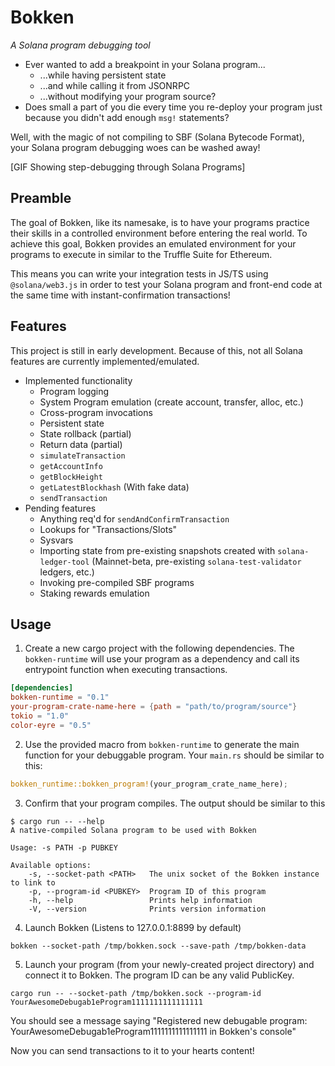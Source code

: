 # Bokken

_A Solana program debugging tool_

* Ever wanted to add a breakpoint in your Solana program...
  * ...while having persistent state
  * ...and while calling it from JSONRPC
  * ...without modifying your program source?
* Does small a part of you die every time you re-deploy your program just because you didn't add enough `msg!` statements?

Well, with the magic of not compiling to SBF (Solana Bytecode Format), your Solana program debugging woes can be washed away!

[GIF Showing step-debugging through Solana Programs]

## Preamble

The goal of Bokken, like its namesake, is to have your programs practice their skills in a controlled environment before entering the real world. To achieve this goal, Bokken provides an emulated environment for your programs to execute in similar to the Truffle Suite for Ethereum.

This means you can write your integration tests in JS/TS using `@solana/web3.js` in order to test your Solana program and front-end code at the same time with instant-confirmation transactions!

## Features

This project is still in early development. Because of this, not all Solana features are currently implemented/emulated.

* Implemented functionality
  * Program logging
  * System Program emulation (create account, transfer, alloc, etc.)
  * Cross-program invocations
  * Persistent state
  * State rollback (partial)
  * Return data (partial)
  * `simulateTransaction`
  * `getAccountInfo`
  * `getBlockHeight`
  * `getLatestBlockhash` (With fake data)
  * `sendTransaction`
* Pending features
  * Anything req'd for `sendAndConfirmTransaction`
  * Lookups for "Transactions/Slots"
  * Sysvars
  * Importing state from pre-existing snapshots created with `solana-ledger-tool` (Mainnet-beta, pre-existing `solana-test-validator` ledgers, etc.)
  * Invoking pre-compiled SBF programs
  * Staking rewards emulation

## Usage

1. Create a new cargo project with the following dependencies. The `bokken-runtime` will use your program as a dependency and call its entrypoint function when executing transactions.
```toml
[dependencies]
bokken-runtime = "0.1"
your-program-crate-name-here = {path = "path/to/program/source"}
tokio = "1.0"
color-eyre = "0.5"
```
2. Use the provided macro from `bokken-runtime` to generate the main function for your debuggable program. Your `main.rs` should be similar to this:
```rs
bokken_runtime::bokken_program!(your_program_crate_name_here);
```
3. Confirm that your program compiles. The output should be similar to this
```
$ cargo run -- --help
A native-compiled Solana program to be used with Bokken

Usage: -s PATH -p PUBKEY

Available options:
    -s, --socket-path <PATH>   The unix socket of the Bokken instance to link to
    -p, --program-id <PUBKEY>  Program ID of this program
    -h, --help                 Prints help information
    -V, --version              Prints version information
```
4. Launch Bokken (Listens to 127.0.0.1:8899 by default)
```
bokken --socket-path /tmp/bokken.sock --save-path /tmp/bokken-data
```
5. Launch your program (from your newly-created project directory) and connect it to Bokken. The program ID can be any valid PublicKey.
```
cargo run -- --socket-path /tmp/bokken.sock --program-id YourAwesomeDebugab1eProgram1111111111111111
```
You should see a message saying "Registered new debugable program: YourAwesomeDebugab1eProgram1111111111111111 in Bokken's console"

Now you can send transactions to it to your hearts content!
